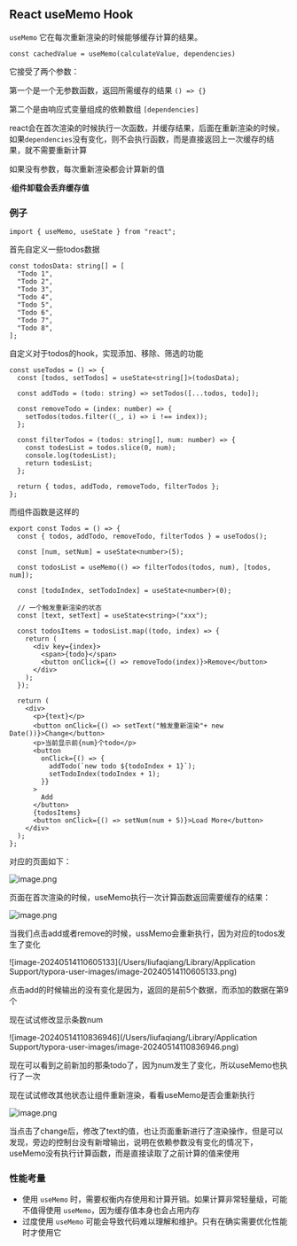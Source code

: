 ## React useMemo Hook

`useMemo` 它在每次重新渲染的时候能够缓存计算的结果。

```
const cachedValue = useMemo(calculateValue, dependencies)
```

它接受了两个参数：

第一个是一个无参数函数，返回所需缓存的结果 `() => {}`

第二个是由响应式变量组成的依赖数组 `[dependencies]`

react会在首次渲染的时候执行一次函数，并缓存结果，后面在重新渲染的时候，如果`dependencies`没有变化，则不会执行函数，而是直接返回上一次缓存的结果，就不需要重新计算

如果没有参数，每次重新渲染都会计算新的值

·**组件卸载会丢弃缓存值**

### 例子

```
import { useMemo, useState } from "react";
```

首先自定义一些todos数据

```
const todosData: string[] = [
  "Todo 1",
  "Todo 2",
  "Todo 3",
  "Todo 4",
  "Todo 5",
  "Todo 6",
  "Todo 7",
  "Todo 8",
];
```

自定义对于todos的hook，实现添加、移除、筛选的功能

```
const useTodos = () => {
  const [todos, setTodos] = useState<string[]>(todosData);

  const addTodo = (todo: string) => setTodos([...todos, todo]);

  const removeTodo = (index: number) => {
    setTodos(todos.filter((_, i) => i !== index));
  };

  const filterTodos = (todos: string[], num: number) => {
    const todesList = todos.slice(0, num);
    console.log(todesList);
    return todesList;
  };

  return { todos, addTodo, removeTodo, filterTodos };
};
```

而组件函数是这样的

```
export const Todos = () => {
  const { todos, addTodo, removeTodo, filterTodos } = useTodos();

  const [num, setNum] = useState<number>(5);
  
  const todosList = useMemo(() => filterTodos(todos, num), [todos, num]);

  const [todoIndex, setTodoIndex] = useState<number>(0);

  // 一个触发重新渲染的状态
  const [text, setText] = useState<string>("xxx");

  const todosItems = todosList.map((todo, index) => {
    return (
      <div key={index}>
        <span>{todo}</span>
        <button onClick={() => removeTodo(index)}>Remove</button>
      </div>
    );
  });

  return (
    <div>
      <p>{text}</p>
      <button onClick={() => setText("触发重新渲染"+ new Date())}>Change</button>
      <p>当前显示前{num}个todo</p>
      <button
        onClick={() => {
          addTodo(`new todo ${todoIndex + 1}`);
          setTodoIndex(todoIndex + 1);
        }}
      >
        Add
      </button>
      {todosItems}
      <button onClick={() => setNum(num + 5)}>Load More</button>
    </div>
  );
};
```

对应的页面如下：

![image.png](http://p0.meituan.net/csc/f4718cb97144ad0a82be39c9d517b14611578.png)

页面在首次渲染的时候，useMemo执行一次计算函数返回需要缓存的结果：

![image.png](http://p1.meituan.net/csc/b9048fe910074237bdf7f0ff733b3eae20201.png)

当我们点击add或者remove的时候，ussMemo会重新执行，因为对应的todos发生了变化

![image-20240514110605133](/Users/liufaqiang/Library/Application Support/typora-user-images/image-20240514110605133.png)

点击add的时候输出的没有变化是因为，返回的是前5个数据，而添加的数据在第9个

现在试试修改显示条数num

![image-20240514110836946](/Users/liufaqiang/Library/Application Support/typora-user-images/image-20240514110836946.png)

现在可以看到之前新加的那条todo了，因为num发生了变化，所以useMemo也执行了一次



现在试试修改其他状态让组件重新渲染，看看useMemo是否会重新执行

![image.png](http://p0.meituan.net/csc/4f781f3b0ba8f794f75b026cfaaf020652142.png)

当点击了change后，修改了text的值，也让页面重新进行了渲染操作，但是可以发现，旁边的控制台没有新增输出，说明在依赖参数没有变化的情况下，useMemo没有执行计算函数，而是直接读取了之前计算的值来使用



### 性能考量

- 使用 `useMemo` 时，需要权衡内存使用和计算开销。如果计算非常轻量级，可能不值得使用 `useMemo`，因为缓存值本身也会占用内存
- 过度使用 `useMemo` 可能会导致代码难以理解和维护。只有在确实需要优化性能时才使用它



